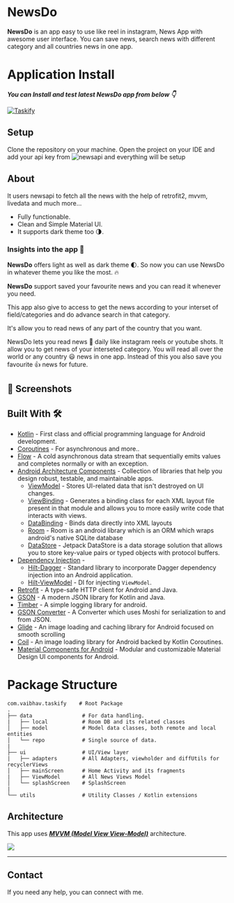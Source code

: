 <!-- ![](media/header_dark.png) -->

# **NewsDo** 

**NewsDo** is an app easy to use like reel in instagram, News App with awesome user interface. You can save news, search news with different category and all countries news in one app.

<!-- # Video Introduction 📹

This is a small introduction video about Taskify  https://youtu.be/MEuoxix5SGY. -->

<!-- # Article ✍

To know more about how I build this project, read my [Article](https://vaibhav2002.hashnode.dev/taskify-an-app-to-manage-your-daily-tasks-and-boost-your-productivity-harperdb-hackathon) -->

# Application Install

***You can Install and test latest NewsDo app from below 👇***

[![Taskify](https://img.shields.io/badge/NewsDo✅-APK-red.svg?style=for-the-badge&logo=android)]()

## Setup
Clone the repository on your machine. Open the project on your IDE and add your api key from ![newsapi](https://newsapi.org) and everything will be setup

## About

 It users newsapi to fetch all the news with the help of retrofit2, mvvm, livedata and much more...

- Fully functionable. 
- Clean and Simple Material UI.
- It supports dark theme too 🌗.

### Insights into the app 🔎

<!-- ![light_dark.png](media/light_dark.png) -->

**NewsDo** offers light as well as dark theme 🌓. So now you can use NewsDo in whatever theme you like the most. 🔥


<!-- ![slide-1.png](media/slide-1.png) -->


**NewsDo** support saved your favourite news and you can read it whenever you need.



<!-- ![slide-2.png](media/slide-2.png) -->

This app also give to access to get the news according to your interset of field/categories and do advance search in that category.


It's allow you to read news of any part of the country that you want.



NewsDo lets you read news 📰 daily like instagram reels or youtube shots. It allow you to get news of your interseted category. You will read all over the world or any country 😃 news in one app. Instead of this you also save you favourite 👍 news for future.

## 📸 Screenshots

<!-- ||||
|:----------------------------------------:|:-----------------------------------------:|:-----------------------------------------: |
| ![](media/getting_started_dark.jpg) | ![](media/login_dark.jpg) | ![](media/register_dark.jpg) |
| ![](media/ongoing_dark.jpg)  | ![](media/upcoming_dark.jpg) | ![](media/completed_dark.jpg)    |
| ![](media/add_task_dark.jpg) | ![](media/stats_dark.jpg)    | ![](media/profile_dark.jpg)      |
|![](media/menu_dark.jpg)  |![](media/timer_dark.jpg)  |![](media/about_dark.jpg)      |
 -->
 
## Built With 🛠
- [Kotlin](https://kotlinlang.org/) - First class and official programming language for Android development.
- [Coroutines](https://kotlinlang.org/docs/reference/coroutines-overview.html) - For asynchronous and more..
- [Flow](https://kotlin.github.io/kotlinx.coroutines/kotlinx-coroutines-core/kotlinx.coroutines.flow/-flow/) - A cold asynchronous data stream that sequentially emits values and completes normally or with an exception.
- [Android Architecture Components](https://developer.android.com/topic/libraries/architecture) - Collection of libraries that help you design robust, testable, and maintainable apps.
  - [ViewModel](https://developer.android.com/topic/libraries/architecture/viewmodel) - Stores UI-related data that isn't destroyed on UI changes. 
  - [ViewBinding](https://developer.android.com/topic/libraries/view-binding) - Generates a binding class for each XML layout file present in that module and allows you to more easily write code that interacts with views.
  - [DataBinding](https://developer.android.com/topic/libraries/data-binding) - Binds data directly into XML layouts
  - [Room](https://developer.android.com/training/data-storage/room) - Room is an android library which is an ORM which wraps android's native SQLite database
  - [DataStore](https://developer.android.com/topic/libraries/architecture/datastore) - Jetpack DataStore is a data storage solution that allows you to store key-value pairs or typed objects with protocol buffers.
- [Dependency Injection](https://developer.android.com/training/dependency-injection) - 
  - [Hilt-Dagger](https://dagger.dev/hilt/) - Standard library to incorporate Dagger dependency injection into an Android application.
  - [Hilt-ViewModel](https://developer.android.com/training/dependency-injection/hilt-jetpack) - DI for injecting `ViewModel`.
- [Retrofit](https://square.github.io/retrofit/) - A type-safe HTTP client for Android and Java.
- [GSON](https://github.com/google/gson) - A modern JSON library for Kotlin and Java.
- [Timber](https://github.com/JakeWharton/timber) - A simple logging library for android.
- [GSON Converter](https://github.com/square/retrofit/tree/master/retrofit-converters/gson) - A Converter which uses Moshi for serialization to and from JSON.
- [Glide](https://github.com/bumptech/glide) - An image loading and caching library for Android focused on smooth scrolling
- [Coil](https://github.com/coil-kt/coil) - An image loading library for Android backed by Kotlin Coroutines.
- [Material Components for Android](https://github.com/material-components/material-components-android) - Modular and customizable Material Design UI components for Android.

# Package Structure
    
    com.vaibhav.taskify    # Root Package
    .
    ├── data                # For data handling.
    |   ├── local           # Room DB and its related classes
    │   ├── model           # Model data classes, both remote and local entities
    │   └── repo            # Single source of data.
    |
    ├── ui                  # UI/View layer
    |   ├── adapters        # All Adapters, viewholder and diffUtils for recyclerViews
    │   ├── mainScreen      # Home Activity and its fragments
    |   ├── ViewModel       # All News Views Model
    │   └── splashScreen    # SplashScreen
    |
    └── utils               # Utility Classes / Kotlin extensions


## Architecture
This app uses [***MVVM (Model View View-Model)***](https://developer.android.com/jetpack/docs/guide#recommended-app-arch) architecture.

![](https://developer.android.com/topic/libraries/architecture/images/final-architecture.png)
  
<!-- --- -->

<!-- ## If you like my projects and want to support me to build more cool open source projects
  
<a href="https://www.buymeacoffee.com/VaibhavJaiswal"><img src="https://img.buymeacoffee.com/button-api/?text=Buy me a coffee&emoji=&slug=VaibhavJaiswal&button_colour=FFDD00&font_colour=000000&font_family=Cookie&outline_colour=000000&coffee_colour=ffffff"></a> -->

---

 ## Contact
If you need any help, you can connect with me.

<!-- Visit:- [VaibhavJaiswal.io](https://vaibhav2002.github.io) -->
  



